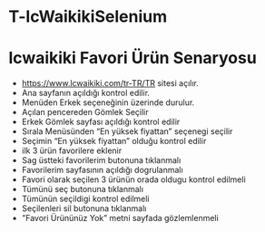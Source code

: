 # T-lcWaikikiSelenium

# lcwaikiki Favori Ürün Senaryosu

- https://www.lcwaikiki.com/tr-TR/TR sitesi açılır.
- Ana sayfanın açıldığı kontrol edilir.
- Menüden Erkek seçeneğinin üzerinde durulur.
- Açılan pencereden Gömlek Seçilir
- Erkek Gömlek sayfası açıldığı kontrol edilir
- Sırala Menüsünden “En yüksek fiyattan” seçenegi seçilir
- Seçimin “En yüksek fiyattan” olduğu kontrol edilir
- ilk 3 ürün favorilere eklenir
- Sag üstteki favorilerim butonuna tıklanmalı
- Favorilerim sayfasının açıldığı dogrulanmalı
- Favori olarak seçilen 3 ürünün orada oldugu kontrol edilmeli
- Tümünü seç butonuna tıklanmalı
- Tümünün seçildigi kontrol edilmeli
- Seçilenleri sil butonuna tıklanmalı
- ”Favori Ürününüz Yok” metni sayfada gözlemlenmeli
